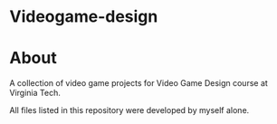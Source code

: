 # Videogame-design

# About

A collection of video game projects for Video Game Design course at Virginia Tech.

All files listed in this repository were developed by myself alone.





